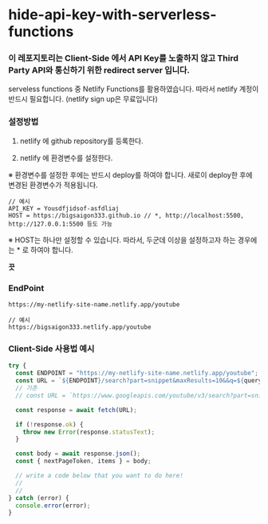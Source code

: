 # hide-api-key-with-serverless-functions

### 이 레포지토리는 Client-Side 에서 API Key를 노출하지 않고 Third Party API와 통신하기 위한 redirect server 입니다.

serveless functions 중 Netlify Functions를 활용하였습니다. 따라서 netlify 계정이 반드시 필요합니다. (netlify sign up은 무료입니다)

### 설정방법

1. netlify 에 github repository를 등록한다.

2. netlify 에 환경변수를 설정한다.
   
※ 환경변수를 설정한 후에는 반드시 deploy를 하여야 합니다. 새로이 deploy한 후에 변경된 환경변수가 적용됩니다.
   
   ```
   // 예시
   API_KEY = Yousdfjidsof-asfdliaj
   HOST = https://bigsaigon333.github.io // *, http://localhost:5500, http://127.0.0.1:5500 등도 가능
```
   
※ HOST는 하나만 설정할 수 있습니다. 따라서, 두군데 이상을 설정하고자 하는 경우에는 \* 로 하여야 합니다.

**끗**

### EndPoint

```
https://my-netlify-site-name.netlify.app/youtube

// 예시
https://bigsaigon333.netlify.app/youtube
```

### Client-Side 사용법 예시

```javascript
try {
  const ENDPOINT = "https://my-netlify-site-name.netlify.app/youtube";
  const URL = `${ENDPOINT}/search?part=snippet&maxResults=10&&q=${query}`;
  // 기존
  // const URL = `https://www.googleapis.com/youtube/v3/search?part=snippet&maxResults=10&&q=${query}}&key=${YOUR_OWN_API_KEY}`;

  const response = await fetch(URL);

  if (!response.ok) {
    throw new Error(response.statusText);
  }

  const body = await response.json();
  const { nextPageToken, items } = body;

  // write a code below that you want to do here!
  //
  //
} catch (error) {
  console.error(error);
}
```

